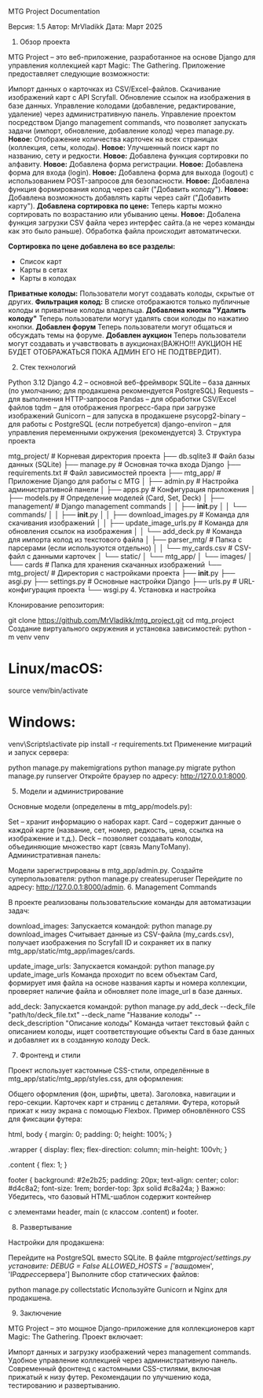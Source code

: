 MTG Project Documentation

Версия: 1.5
Автор: MrVladikk
Дата: Март 2025

1. Обзор проекта

MTG Project – это веб-приложение, разработанное на основе Django для управления коллекцией карт Magic: The Gathering. Приложение предоставляет следующие возможности:

Импорт данных о карточках из CSV/Excel-файлов.
Скачивание изображений карт с API Scryfall.
Обновление ссылок на изображения в базе данных.
Управление колодами (добавление, редактирование, удаление) через административную панель.
Управление проектом посредством Django management commands, что позволяет запускать задачи (импорт, обновление, добавление колод) через manage.py.
**Новое:** Отображение количества карточек на всех страницах (коллекция, сеты, колоды).
**Новое:** Улучшенный поиск карт по названию, сету и редкости.
**Новое:** Добавлена функция сортировки по алфавиту.
**Новое:** Добавлена форма регистрации.
**Новое:** Добавлена форма для входа (login).
**Новое:** Добавлена форма для выхода (logout) с использованием POST-запросов для безопасности.
**Новое:** Добавлена функция формирования колод через сайт ("Добавить колоду").
**Новое:** Добавлена возможность добавлять карты через сайт ("Добавить карту").
**Добавлена сортировка по цене:** Теперь карты можно сортировать по возрастанию или убыванию цены.
**Новое:** Добалена функция загрузки CSV файла через интерфес сайта.(а не через команды как это было раньше). Обработка файла происходит автоматически. 

**Сортировка по цене добавлена во все разделы:**

- Список карт
- Карты в сетах
- Карты в колодах

**Приватные колоды:** Пользователи могут создавать колоды, скрытые от других.
**Фильтрация колод:** В списке отображаются только публичные колоды и приватные колоды владельца.
**Добавлена кнопка "Удалить колоду"** Теперь пользователи могут удалять свои колоды по нажатию кнопки.
**Добавлен форум** Теперь пользователи могут общаться и обсуждать темы на форуме.
**Добавлен аукцион** Теперь пользователи могут создавать и учавствовать в аукционах(ВАЖНО!!! АУКЦИОН НЕ БУДЕТ ОТОБРАЖАТЬСЯ ПОКА АДМИН ЕГО НЕ ПОДТВЕРДИТ).

2.  Стек технологий

Python 3.12
Django 4.2 – основной веб-фреймворк
SQLite – база данных (по умолчанию; для продакшена рекомендуется PostgreSQL)
Requests – для выполнения HTTP-запросов
Pandas – для обработки CSV/Excel файлов
tqdm – для отображения прогресс-бара при загрузке изображений
Gunicorn – для запуска в продакшене
psycopg2-binary – для работы с PostgreSQL (если потребуется)
django-environ – для управления переменными окружения (рекомендуется) 3. Структура проекта

mtg_project/ # Корневая директория проекта
├── db.sqlite3 # Файл базы данных (SQLite)
├── manage.py # Основная точка входа Django
├── requirements.txt # Файл зависимостей проекта
├── mtg_app/ # Приложение Django для работы с MTG
│ ├── admin.py # Настройка административной панели
│ ├── apps.py # Конфигурация приложения
│ ├── models.py # Определение моделей (Card, Set, Deck)
│ ├── management/ # Django management commands
│ │ ├── **init**.py
│ │ └── commands/
│ │ ├── **init**.py
│ │ ├── download_images.py # Команда для скачивания изображений
│ │ ├── update_image_urls.py # Команда для обновления ссылок на изображения
│ │ └── add_deck.py # Команда для импорта колод из текстового файла
│ ├── parser_mtg/ # Папка с парсерами (если используются отдельно)
│ │ └── my_cards.csv # CSV-файл с данными карточек
│ └── static/
│ └── mtg_app/
│ └── images/
│ └── cards # Папка для хранения скачанных изображений
└── mtg_project/ # Директория с настройками проекта
├── **init**.py
├── asgi.py
├── settings.py # Основные настройки Django
├── urls.py # URL-конфигурация проекта
└── wsgi.py 4. Установка и настройка

Клонирование репозитория:

git clone https://github.com/MrVladikk/mtg_project.git
cd mtg_project
Создание виртуального окружения и установка зависимостей:
python -m venv venv

# Linux/macOS:

source venv/bin/activate

# Windows:

venv\Scripts\activate
pip install -r requirements.txt
Применение миграций и запуск сервера:

python manage.py makemigrations
python manage.py migrate
python manage.py runserver
Откройте браузер по адресу: http://127.0.0.1:8000.

5. Модели и администрирование

Основные модели (определены в mtg_app/models.py):

Set – хранит информацию о наборах карт.
Card – содержит данные о каждой карте (название, сет, номер, редкость, цена, ссылка на изображение и т.д.).
Deck – позволяет создавать колоды, объединяющие множество карт (связь ManyToMany).
Административная панель:

Модели зарегистрированы в mtg_app/admin.py.
Создайте суперпользователя:
python manage.py createsuperuser
Перейдите по адресу: http://127.0.0.1:8000/admin. 6. Management Commands

В проекте реализованы пользовательские команды для автоматизации задач:

download_images:
Запускается командой:
python manage.py download_images
Считывает данные из CSV-файла (my_cards.csv), получает изображения по Scryfall ID и сохраняет их в папку mtg_app/static/mtg_app/images/cards.

update_image_urls:
Запускается командой:
python manage.py update_image_urls
Команда проходит по всем объектам Card, формирует имя файла на основе названия карты и номера коллекции, проверяет наличие файла и обновляет поле image_url в базе данных.

add_deck:
Запускается командой:
python manage.py add_deck --deck_file "path/to/deck_file.txt" --deck_name "Название колоды" --deck_description "Описание колоды"
Команда читает текстовый файл с описанием колоды, ищет соответствующие объекты Card в базе данных и добавляет их в созданную колоду Deck.

7. Фронтенд и стили

Проект использует кастомные CSS-стили, определённые в mtg_app/static/mtg_app/styles.css, для оформления:

Общего оформления (фон, шрифты, цвета).
Заголовка, навигации и геро-секции.
Карточек карт и страниц с деталями.
Футера, который прижат к низу экрана с помощью Flexbox.
Пример обновлённого CSS для фиксации футера:

html, body {
margin: 0;
padding: 0;
height: 100%;
}

.wrapper {
display: flex;
flex-direction: column;
min-height: 100vh;
}

.content {
flex: 1;
}

footer {
background: #2e2b25;
padding: 20px;
text-align: center;
color: #d4c8a2;
font-size: 1rem;
border-top: 3px solid #c8a24a;
}
Важно: Убедитесь, что базовый HTML-шаблон содержит контейнер <div class="wrapper"> с элементами header, main (с классом .content) и footer.

8. Развертывание

Настройки для продакшена:

Перейдите на PostgreSQL вместо SQLite.
В файле mtg*project/settings.py установите:
DEBUG = False
ALLOWED_HOSTS = ['ваш*домен', 'IP*адрес*сервера']
Выполните сбор статических файлов:

python manage.py collectstatic
Используйте Gunicorn и Nginx для продакшена.

9. Заключение

MTG Project – это мощное Django-приложение для коллекционеров карт Magic: The Gathering. Проект включает:

Импорт данных и загрузку изображений через management commands.
Удобное управление коллекцией через административную панель.
Современный фронтенд с кастомными CSS-стилями, включая прижатый к низу футер.
Рекомендации по улучшению кода, тестированию и развертыванию.
